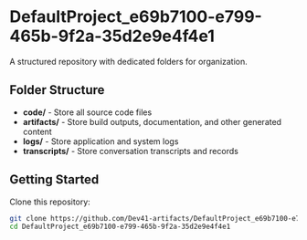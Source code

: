 # DefaultProject_e69b7100-e799-465b-9f2a-35d2e9e4f4e1
A structured repository with dedicated folders for organization.

## Folder Structure

- **code/** - Store all source code files
- **artifacts/** - Store build outputs, documentation, and other generated content
- **logs/** - Store application and system logs
- **transcripts/** - Store conversation transcripts and records

## Getting Started

Clone this repository:
```bash
git clone https://github.com/Dev41-artifacts/DefaultProject_e69b7100-e799-465b-9f2a-35d2e9e4f4e1
cd DefaultProject_e69b7100-e799-465b-9f2a-35d2e9e4f4e1
```

